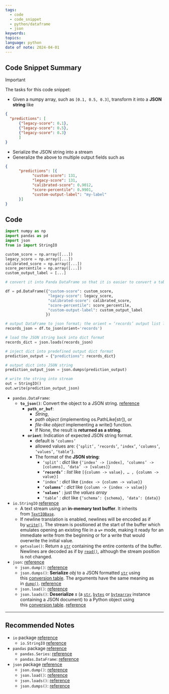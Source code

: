 ```yaml
---
tags:
  - code
  - code_snippet
  - python/dataframe
  - json
keywords: 
topics: 
language: python
date of note: 2024-04-01
---
```


## Code Snippet Summary

>[!important]
>The tasks for this code snippet:
>- Given a numpy array, such as `[0.1, 0.5, 0.3]`, transform it into a **JSON string** like 
>  ```json
>  {
> 	 "predictions": [
> 		 {"legacy-score": 0.1}, 
> 		 {"legacy-score": 0.5}, 
> 		 {"legacy-score": 0.3}
> 		 ]
>  }
>  ```
>- Serialize the JSON string into a stream
>- Generalize the above to multiple output fields such as 
> ```json
> {  
>       "predictions": [{  
>             "custom-score": 131,  
>             "legacy-score": 131,  
>             "calibrated-score": 0.9012,  
>             "score-percentile": 0.9901,  
>             "custom-output-label": "my-label"  
>       }]  
> }
> ```


## Code

```python
import numpy as np
import pandas as pd
import json
from io import StringIO

custom_score = np.array([...])
legacy_score = np.array([...])
calibrated_score = np.array([...])
score_percentile = np.array([...])
custom_output_label = [...]

# convert it into Panda DataFrame so that it is easier to convert a table of multiple columns into a records

df = pd.DataFrame({"custom-score": custom_score,
				   "legacy-score": legacy_score,
				   "calibrated-score": calibrated_score,
				   "score-percentile": score_percentile,
				   "custom-output-label": custom_output_label
				  })

# output DataFrame to json format; the orient = ‘records’ output list like [{column -> value}, … , {column -> value}]
records_json = df.to_json(orient='records')

# load the JSON string back into dict format 
records_dict = json.loads(records_json)

# inject dict into predefined output dict format
prediction_output = {"predictions": records_dict}

# output dict into JSON string
prediction_output_json = json.dumps(prediction_output)

# write the string into stream
out = StringIO()
out.write(prediction_output_json)
```

- `pandas.DataFrame`: 
	- **`to_json()`**: Convert the object to a JSON string. [reference](https://pandas.pydata.org/pandas-docs/stable/reference/api/pandas.DataFrame.to_json.html#pandas-dataframe-to-json)
		- **`path_or_buf`**: 
			- *String*, 
			- *path object* (implementing os.PathLike[str]), or 
			- *file-like object* implementing a write() function.
			- If None, the result is **returned as a string**.
		- **`orient`**: Indication of expected JSON string format.
			- default is `‘columns’`
			- allowed values are: {`‘split’,` `‘records’`, `‘index’`, `‘columns’`, `‘values’`, `‘table’`}.
			- The format of the **JSON string**:
				- `‘split’` : *dict* like `{‘index’ -> [index], ‘columns’ -> [columns], ‘data’ -> [values]}`
				- **`‘records’`** : *list* like `[{column -> value}, … , {column -> value}]`
				- `‘index’` : *dict* like `{index -> {column -> value}}`
				- **`‘columns’`** : *dict* like `{column -> {index -> value}}`
				- **`‘values’`** : just the *values array*
				- `‘table’` : *dict* like `{‘schema’: {schema}, ‘data’: {data}}`
- `io.StringIO` [reference](https://docs.python.org/3/library/io.html#io.StringIO)
	- A text stream using an **in-memory text buffer**. It inherits from [`TextIOBase`](https://docs.python.org/3/library/io.html#io.TextIOBase "io.TextIOBase").
	- If newline translation is enabled, newlines will be encoded as if by [`write()`](https://docs.python.org/3/library/io.html#io.TextIOBase.write "io.TextIOBase.write"). The stream is positioned at the start of the buffer which emulates opening an existing file in a `w+` mode, making it ready for an immediate write from the beginning or for a write that would overwrite the initial value.
	- `getvalue()`: Return a [`str`](https://docs.python.org/3/library/stdtypes.html#str "str") containing the entire contents of the buffer. Newlines are decoded as if by [`read()`](https://docs.python.org/3/library/io.html#io.TextIOBase.read "io.TextIOBase.read"), although the stream position is not changed.
- `json`: [reference](https://docs.python.org/3/library/json.html)
	- `json.dump()`: [reference](https://docs.python.org/3/library/json.html#json.dump)
	- `json.dumps()`: **Serialize** _obj_ to a JSON formatted [`str`](https://docs.python.org/3/library/stdtypes.html#str "str") using this [conversion table](https://docs.python.org/3/library/json.html#py-to-json-table). The arguments have the same meaning as in [`dump()`](https://docs.python.org/3/library/json.html#json.dump "json.dump"). [reference](https://docs.python.org/3/library/json.html#json.dumps)
	- `json.load()`: [reference](https://docs.python.org/3/library/json.html#json.load)
	- `json.loads()`: **Deserialize** _s_ (a [`str`](https://docs.python.org/3/library/stdtypes.html#str "str"), [`bytes`](https://docs.python.org/3/library/stdtypes.html#bytes "bytes") or [`bytearray`](https://docs.python.org/3/library/stdtypes.html#bytearray "bytearray") instance containing a JSON document) to a Python object using this [conversion table](https://docs.python.org/3/library/json.html#json-to-py-table). [reference](https://docs.python.org/3/library/json.html#json.loads)
-----------
##  Recommended Notes

- `io` package [reference](https://docs.python.org/3/library/io.html)
	- `io.StringIO` [reference](https://docs.python.org/3/library/io.html#io.StringIO)
- `pandas` package [reference](https://pandas.pydata.org/pandas-docs/stable/reference/index.html)
	- `pandas.Series`: [reference](https://pandas.pydata.org/pandas-docs/stable/reference/series.html)
	- `pandas.DataFrame`: [reference](https://pandas.pydata.org/pandas-docs/stable/reference/frame.html)
- `json` package [reference](https://docs.python.org/3/library/json.html)
	- `json.dump()`: [reference](https://docs.python.org/3/library/json.html#json.dump)
	- `json.load()`: [reference](https://docs.python.org/3/library/json.html#json.load)
	- `json.loads()`: [reference](https://docs.python.org/3/library/json.html#json.loads)
	- `json.dumps()`: [reference](https://docs.python.org/3/library/json.html#json.dumps)